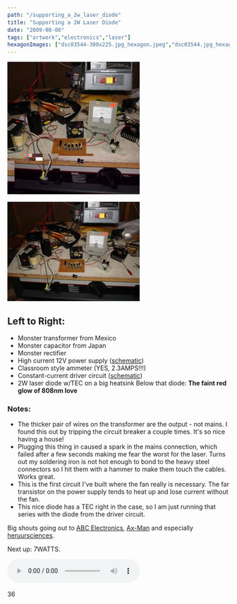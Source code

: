 ```yaml
---
path: "/supporting_a_2w_laser_diode"
title: "Supporting a 2W Laser Diode"
date: "2009-08-06"
tags: ["artwork","electronics","laser"]
hexagonImages: ["dsc03544-300x225.jpg_hexagon.jpeg","dsc03544.jpg_hexagon.jpeg"]
---
```


 [![](dsc03544.jpeg)](dsc03544.jpeg)

[![dsc03544](dsc03544-300x225.jpg "dsc03544")](dsc03544.jpg)

Left to Right:
--------------

*   Monster transformer from Mexico
*   Monster capacitor from Japan
*   Monster rectifier
*   High current 12V power supply ([schematic](http://www.elecfree.com/circuit/power-supply/12-volt-30-amp-by-7812/))
*   Classroom style ammeter (YES, 2.3AMPS!!!)
*   Constant-current driver circuit ([schematic](http://www.repairfaq.org/sam/laserdps.htm#dpsccs))
*   2W laser diode w/TEC on a big heatsink
Below that diode: **The faint red glow of 808nm love**

### Notes:

*   The thicker pair of wires on the transformer are the output - not mains. I found this out by tripping the circuit breaker a couple times. It's so nice having a house!
*   Plugging this thing in caused a spark in the mains connection, which failed after a few seconds making me fear the worst for the laser. Turns out my soldering iron is not hot enough to bond to the heavy steel connectors so I hit them with a hammer to make them touch the cables. Works great.
*   This is the first circuit I've built where the fan really is necessary. The far transistor on the power supply tends to heat up and lose current without the fan.
*   This nice diode has a TEC right in the case, so I am just running that series with the diode from the driver circuit.

Big shouts going out to [ABC Electronics](http://www.abcelectronicsmn.com/), [Ax-Man](http://ax-man.com/) and especially [heruursciences](http://laserpointerforums.com/f55/red-808nm-1-5-watt-laser-diodes-more-cheap-39834.html).

Next up: 7WATTS.

<audio controls="controls" preload="auto" autobuffer="autobuffer" xmlns="http://www.w3.org/1999/xhtml"><source src="14-whats-on-your-mind-pure-energy.mp3"></audio>

36 
  <!---
  <div class="field field-type-filefield field-field-images" xmlns="http://www.w3.org/1999/xhtml">
      
    <div class="field-items">
            <div class="field-item odd">
                    <a href="http://www.beigerecords.com/joe-old/sites/default/files/dsc03544.jpeg" class="imagecache imagecache-square_thumbnail imagecache-imagelink imagecache-square_thumbnail_imagelink"><img src="http://www.beigerecords.com/joe-old/sites/default/files/imagecache/square_thumbnail/dsc03544.jpeg" alt="" title="" width="300" height="300" class="imagecache imagecache-square_thumbnail"/></a>        </div>
        </div>
</div> 
 <a href="http://www.beigerecords.com/joe/wp-content/uploads/2009/08/dsc03544.jpg" xmlns="http://www.w3.org/1999/xhtml"><img src="/joe/newdrupal/sites/default/files/images/dsc03544-300x225.jpg" alt="dsc03544" title="dsc03544" width="300" height="225" class="alignnone size-medium wp-image-339"/></a> 

 <h2 xmlns="http://www.w3.org/1999/xhtml">Left to Right:</h2> 
 <li xmlns="http://www.w3.org/1999/xhtml">Monster transformer from Mexico</li> 
 <li xmlns="http://www.w3.org/1999/xhtml">Monster capacitor from Japan</li> 
 <li xmlns="http://www.w3.org/1999/xhtml">Monster rectifier</li> 
 <li xmlns="http://www.w3.org/1999/xhtml">High current 12V power supply (<a href="http://www.elecfree.com/circuit/power-supply/12-volt-30-amp-by-7812/">schematic</a>)</li> 
 <li xmlns="http://www.w3.org/1999/xhtml">Classroom style ammeter (YES, 2.3AMPS!!!)</li> 
 <li xmlns="http://www.w3.org/1999/xhtml">Constant-current driver circuit (<a href="http://www.repairfaq.org/sam/laserdps.htm#dpsccs">schematic</a>)</li> 
 <li xmlns="http://www.w3.org/1999/xhtml">2W laser diode w/TEC on a big heatsink</li> 

Below that diode:  <b xmlns="http://www.w3.org/1999/xhtml">The faint red glow of 808nm love</b> 

 <h3 xmlns="http://www.w3.org/1999/xhtml">Notes:</h3> 

 <li xmlns="http://www.w3.org/1999/xhtml">The thicker pair of wires on the transformer are the output - not mains.  I found this out by tripping the circuit breaker a couple times.  It's so nice having a house!</li> 

 <li xmlns="http://www.w3.org/1999/xhtml">Plugging this thing in caused a spark in the mains connection, which failed after a few seconds making me fear the worst for the laser.  Turns out my soldering iron is not hot enough to bond to the heavy steel connectors so I hit them with a hammer to make them touch the cables. Works great.</li> 

 <li xmlns="http://www.w3.org/1999/xhtml">This is the first circuit I've built where the fan really is necessary.  The far transistor on the power supply tends to heat up and lose current without the fan. </li> 

 <li xmlns="http://www.w3.org/1999/xhtml">This nice diode has a TEC right in the case, so I am just running that series with the diode from the driver circuit.</li> 

 <p xmlns="http://www.w3.org/1999/xhtml">Big shouts going out to <a href="http://www.abcelectronicsmn.com/">ABC Electronics</a>, <a href="http://ax-man.com/">Ax-Man</a> and especially <a href="http://laserpointerforums.com/f55/red-808nm-1-5-watt-laser-diodes-more-cheap-39834.html">heruursciences</a>.</p> 

Next up: 7WATTS.
 <audio controls="controls" preload="auto" autobuffer="autobuffer" xmlns="http://www.w3.org/1999/xhtml">
   <source src="/joe/wp-content/uploads/2009/08/14-whats-on-your-mind-pure-energy.mp3"></source>
</audio> 


 36
  --->